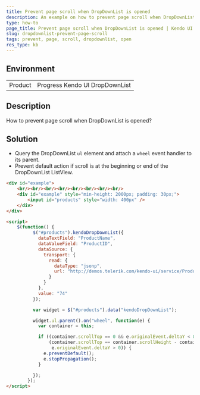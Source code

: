 ```yaml
---
title: Prevent page scroll when DropDownList is opened
description: An example on how to prevent page scroll when DropDownList is opened.
type: how-to
page_title: Prevent page scroll when DropDownList is opened | Kendo UI DropDownList
slug: dropdownlist-prevent-page-scroll
tags: prevent, page, scroll, dropdownlist, open
res_type: kb
---
```


## Environment
<table>
 <tr>
  <td>Product</td>
  <td>Progress Kendo UI DropDownList</td>
 </tr>
</table>

## Description

How to prevent page scroll when DropDownList is opened?

## Solution

* Query the DropDownList `ul` element and attach a `wheel` event handler to its parent.
* Prevent default action if scroll is at the beginning or end of the DropDownList ListView.

```html
<div id="example">
    <br/><br/><br/><br/><br/><br/><br/><br/>
    <div id="example" style="min-height: 2000px; padding: 30px;">
        <input id="products" style="width: 400px" />
    </div>
</div>

<script>
    $(function() {
          $("#products").kendoDropDownList({
            dataTextField: "ProductName",
            dataValueField: "ProductID",
            dataSource: {
              transport: {
                read: {
                  dataType: "jsonp",
                  url: "http://demos.telerik.com/kendo-ui/service/Products",
                }
              }
            },
            value: "74"
          });

          var widget = $("#products").data("kendoDropDownList");

          widget.ul.parent().on("wheel", function(e) {
            var container = this;

            if ((container.scrollTop == 0 && e.originalEvent.deltaY < 0) ||
                (container.scrollTop == container.scrollHeight - container.offsetHeight &&
                 e.originalEvent.deltaY > 0)) {
              e.preventDefault();
              e.stopPropagation();
            }

          });
        });
</script>

```
